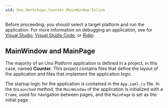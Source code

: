 ```yaml
---
uid: Uno.Workshops.Counter.MainWindow-Inline
---
```


Before proceeding, you should select a target platform and run the application. For more information on debugging an application, see for [Visual Studio](xref:Uno.GettingStarted.CreateAnApp.VS2022), [Visual Studio Code](xref:Uno.GettingStarted.CreateAnApp.VSCode), or [Rider](xref:Uno.GettingStarted.CreateAnApp.Rider).

## MainWindow and MainPage

The majority of an Uno Platform application is defined in a project, in this case, named **Counter**. This project contains files that define the layout of the application and files that implement the application logic.

The startup logic for the application is contained in the `App.xaml.cs` file. In the `OnLaunched` method, the `MainWindow` of the application is initialized with a `Frame`, used for navigation between pages, and the `MainPage` is set as the initial page.
